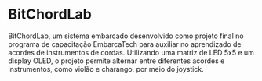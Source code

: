 # BitChordLab

BitChordLab, um sistema embarcado desenvolvido como projeto final no programa de capacitação EmbarcaTech para auxiliar no aprendizado de acordes de instrumentos de cordas. Utilizando uma matriz de LED 5x5 e um display OLED, o projeto permite alternar entre diferentes acordes e instrumentos, como violão e charango, por meio do joystick.